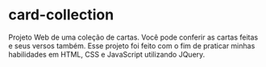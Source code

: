 # card-collection
Projeto Web de uma coleção de cartas. Você pode conferir as cartas feitas e seus versos também. Esse projeto foi feito com o fim de praticar minhas habilidades em HTML, CSS e JavaScript utilizando JQuery.
